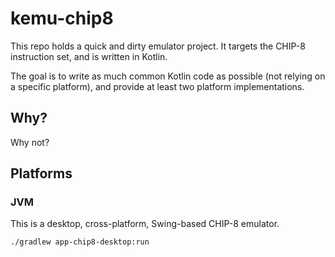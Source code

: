kemu-chip8
==========

This repo holds a quick and dirty emulator project. It targets the CHIP-8 instruction set, and is
written in Kotlin.

The goal is to write as much common Kotlin code as possible (not relying on a specific platform),
and provide at least two platform implementations.

Why?
----
Why not?

Platforms
---------

### JVM

This is a desktop, cross-platform, Swing-based CHIP-8 emulator.

```shell
./gradlew app-chip8-desktop:run
```
